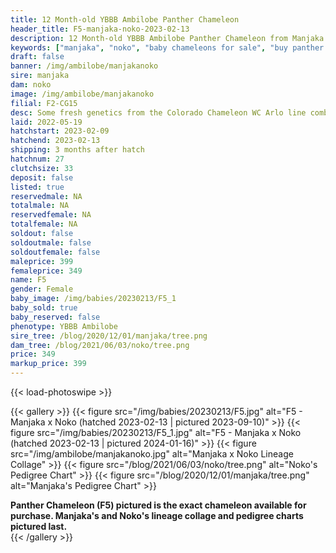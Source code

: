 ```yaml
---
title: 12 Month-old YBBB Ambilobe Panther Chameleon
header_title: F5-manjaka-noko-2023-02-13
description: 12 Month-old YBBB Ambilobe Panther Chameleon from Manjaka and Noko. Some fresh genetics from the Colorado Chameleon WC Arlo line combined with our beautiful female Noko. We've included sire and dam dendrograms if available, but you can view our Manjaka or Noko breeder pages for more information.
keywords: ["manjaka", "noko", "baby chameleons for sale", "buy panther chameleon", "panther for sale", "panther chameleon price", "ambilobe panther chameleon"]
draft: false
banner: /img/ambilobe/manjakanoko
sire: manjaka
dam: noko
image: /img/ambilobe/manjakanoko
filial: F2-CG15
desc: Some fresh genetics from the Colorado Chameleon WC Arlo line combined with our beautiful female Noko.
laid: 2022-05-19
hatchstart: 2023-02-09
hatchend: 2023-02-13
shipping: 3 months after hatch
hatchnum: 27
clutchsize: 33
deposit: false
listed: true
reservedmale: NA
totalmale: NA
reservedfemale: NA
totalfemale: NA
soldout: false
soldoutmale: false
soldoutfemale: false
maleprice: 399
femaleprice: 349
name: F5
gender: Female
baby_image: /img/babies/20230213/F5_1
baby_sold: true
baby_reserved: false
phenotype: YBBB Ambilobe
sire_tree: /blog/2020/12/01/manjaka/tree.png
dam_tree: /blog/2021/06/03/noko/tree.png
price: 349
markup_price: 399
---
```


{{< load-photoswipe >}}

{{< gallery >}}
  {{< figure src="/img/babies/20230213/F5.jpg" alt="F5 - Manjaka x Noko (hatched 2023-02-13 | pictured 2023-09-10)" >}}
  {{< figure src="/img/babies/20230213/F5_1.jpg" alt="F5 - Manjaka x Noko (hatched 2023-02-13 | pictured 2024-01-16)" >}}
  {{< figure src="/img/ambilobe/manjakanoko.jpg" alt="Manjaka x Noko Lineage Collage" >}}
  {{< figure src="/blog/2021/06/03/noko/tree.png" alt="Noko's Pedigree Chart" >}}
  {{< figure src="/blog/2020/12/01/manjaka/tree.png" alt="Manjaka's Pedigree Chart" >}}
  <figcaption><strong>Panther Chameleon (F5) pictured is the exact chameleon available for purchase. Manjaka's and Noko's lineage collage and pedigree charts pictured last.</strong></figcaption>
{{< /gallery >}}
